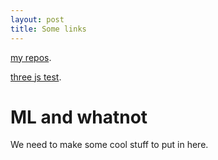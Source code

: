 ```yaml
---
layout: post
title: Some links
---
```


[my repos](https://github.com/ronniebnorth).

[three js test](https://ronniebnorth.github.io/three-test.html).

# ML and whatnot

We need to make some cool stuff to put in here.
